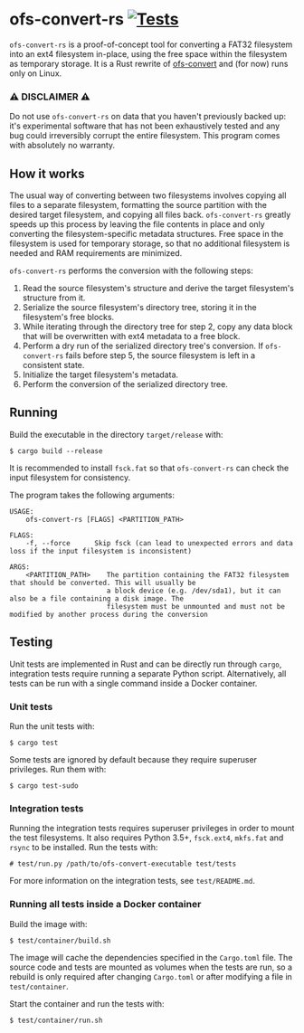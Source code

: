 # ofs-convert-rs [![Tests](https://github.com/Blaidd-Drwg/ofs-convert-rs/actions/workflows/ci.yaml/badge.svg?branch=master)](https://github.com/Blaidd-Drwg/ofs-convert-rs/actions/workflows/ci.yaml)
`ofs-convert-rs` is a proof-of-concept tool for converting a FAT32 filesystem into an ext4 filesystem in-place, using the free space within the filesystem as temporary storage. It is a Rust rewrite of [ofs-convert](https://github.com/Blaidd-Drwg/ofs-convert) and (for now) runs only on Linux.


### ⚠️ DISCLAIMER ⚠️
Do not use `ofs-convert-rs` on data that you haven't previously backed up: it's experimental software that has not been exhaustively tested and any bug could irreversibly corrupt the entire filesystem. This program comes with absolutely no warranty.


## How it works
The usual way of converting between two filesystems involves copying all files to a separate filesystem, formatting the source partition with the desired target filesystem, and copying all files back. `ofs-convert-rs` greatly speeds up this process by leaving the file contents in place and only converting the filesystem-specific metadata structures. Free space in the filesystem is used for temporary storage, so that no additional filesystem is needed and RAM requirements are minimized.

`ofs-convert-rs` performs the conversion with the following steps:

1. Read the source filesystem's structure and derive the target filesystem's structure from it.
2. Serialize the source filesystem's directory tree, storing it in the filesystem's free blocks.
3. While iterating through the directory tree for step 2, copy any data block that will be overwritten with ext4 metadata to a free block.
4. Perform a dry run of the serialized directory tree's conversion. If `ofs-convert-rs` fails before step 5, the source filesystem is left in a consistent state.
5. Initialize the target filesystem's metadata.
6. Perform the conversion of the serialized directory tree.


## Running
Build the executable in the directory `target/release` with:
```
$ cargo build --release
```

It is recommended to install `fsck.fat` so that `ofs-convert-rs` can check the input filesystem for consistency.

The program takes the following arguments:
```
USAGE:
    ofs-convert-rs [FLAGS] <PARTITION_PATH>

FLAGS:
    -f, --force      Skip fsck (can lead to unexpected errors and data loss if the input filesystem is inconsistent)

ARGS:
    <PARTITION_PATH>    The partition containing the FAT32 filesystem that should be converted. This will usually be
                        a block device (e.g. /dev/sda1), but it can also be a file containing a disk image. The
                        filesystem must be unmounted and must not be modified by another process during the conversion
```


## Testing
Unit tests are implemented in Rust and can be directly run through `cargo`, integration tests require running a separate Python script. Alternatively, all tests can be run with a single command inside a Docker container.

### Unit tests
Run the unit tests with:
```
$ cargo test
```

Some tests are ignored by default because they require superuser privileges. Run them with:
```
$ cargo test-sudo
```

### Integration tests
Running the integration tests requires superuser privileges in order to mount the test filesystems. It also requires Python 3.5+, `fsck.ext4`, `mkfs.fat` and `rsync` to be installed. Run the tests with:
```
# test/run.py /path/to/ofs-convert-executable test/tests
```

For more information on the integration tests, see `test/README.md`.

### Running all tests inside a Docker container
Build the image with:
```
$ test/container/build.sh
```
The image will cache the dependencies specified in the `Cargo.toml` file. The source code and tests are mounted as volumes when the tests are run, so a rebuild is only required after changing `Cargo.toml` or after modifying a file in `test/container`.

Start the container and run the tests with:
```
$ test/container/run.sh
```
